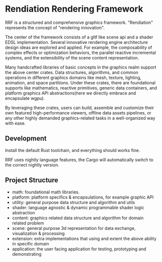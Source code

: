 # Rendiation Rendering Framework

RRF is a structured and comprehensive graphics framework. "Rendiation" represents the concept of "rendering innovation".

The center of the framework consists of a gltf like scene api and a shader EDSL implementation. Several innovative rendering engine architecture design ideas are explored and applied. For example, the composability of complex effects or optimization behaviors, the parallel reactive incremental systems, and the extensibility of the scene content representation.

Many handcrafted libraries of basic concepts in the graphics realm support the above center crates. Data structures, algorithms, and common operations in different graphics domains like mesh, texture, lighting, animation, and space partitions. Under these crates, there are foundational supports like mathematics, reactive primitives, generic data containers, and platform graphics API abstractions(here we directly embrace and encapsulate wgpu).

By leveraging these crates, users can build, assemble and customize their own featured high-performance viewers, offline data assets pipelines, or any other highly demanded graphics-related tasks in a well-organized way with ease.

## Development

Install the default Rust toolchain, and everything should works fine.

RRF uses nightly language features, the Cargo will automatically switch to the correct nightly version.

## Project Structure

- math: foundational math libraries.
- platform: platform specifics & encapsulations, for example graphic API
- utility: general purpose data structure and algorithm and utils
- shader: language agnostic & dynamic programmable shader logic abstraction
- content: graphics related data structure and algorithm for domain related problem
- scene: general purpose 3d representation for data exchange, visualization & processing
- extension: extra implementations that using and extent the above ability in specific domain
- application: the user facing application for testing, prototyping and demonstrating
